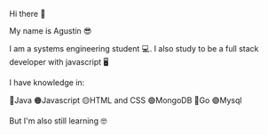 Hi there 👋

My name is Agustin  😎

I am a systems engineering student 💻. I also study to be a full stack developer with javascript 🖥

I have knowledge in:

🔴Java
🟠Javascript
🟡HTML and CSS
🟢MongoDB
🔵Go
🟣Mysql

But I'm also still learning 🤓


<!--
**AgusPane17/AgusPane17** is a ✨ _special_ ✨ repository because its `README.md` (this file) appears on your GitHub profile.

Here are some ideas to get you started:

- 🔭 I’m currently working on ...
- 🌱 I’m currently learning ...
- 👯 I’m looking to collaborate on ...
- 🤔 I’m looking for help with ...
- 💬 Ask me about ...
- 📫 How to reach me: ...
- 😄 Pronouns: ...
- ⚡ Fun fact: ...
-->
